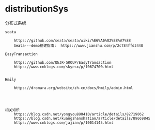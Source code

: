 # distributionSys
分布式系统


    seata

        https://github.com/seata/seata/wiki/%E6%A6%82%E8%A7%88
        Seata---demo搭建指南:  https://www.jianshu.com/p/2c784ffd2448

    EasyTransaction

        https://github.com/QNJR-GROUP/EasyTransaction
        https://www.cnblogs.com/skyesx/p/10674700.html


    Hmily

        https://dromara.org/website/zh-cn/docs/hmily/admin.html




    相关知识
        https://blog.csdn.net/yongyou890410/article/details/82719062
        https://blog.csdn.net/kuangzhanshatian/article/details/89669845
        https://www.cnblogs.com/jajian/p/10014145.html
